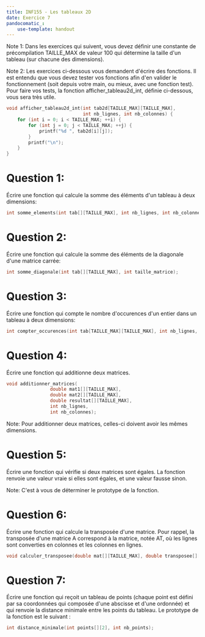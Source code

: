 ```yaml
---
title: INF155 - Les tableaux 2D
date: Exercice 7
pandocomatic_:
    use-template: handout
---
```


Note 1: Dans les exercices qui suivent, vous devez définir une constante de précompilation TAILLE_MAX de valeur 100 qui détermine la taille d'un tableau (sur chacune des dimensions). 

Note 2: Les exercices ci-dessous vous demandent d'écrire des fonctions. Il est entendu que vous devez tester vos fonctions afin d'en valider le fonctionnement (soit depuis votre main, ou mieux, avec une fonction test). Pour faire vos tests, la fonction afficher_tableau2d_int, définie ci-dessous, vous sera très utile. 

~~~c
void afficher_tableau2d_int(int tab2d[TAILLE_MAX][TAILLE_MAX],
                            int nb_lignes, int nb_colonnes) {
    for (int i = 0; i < TAILLE_MAX; ++i) {
        for (int j = 0; j < TAILLE_MAX; ++j) {
            printf("%d ", tab2d[i][j]);
        }
        printf("\n");
    }
}
~~~

# Question 1: 
Écrire une fonction qui calcule la somme des éléments d'un tableau à deux dimensions: 

~~~c
int somme_elements(int tab[][TAILLE_MAX], int nb_lignes, int nb_colonnes);
~~~

# Question 2: 
Écrire une fonction qui calcule la somme des éléments de la diagonale d'une matrice carrée: 

~~~c
int somme_diagonale(int tab[][TAILLE_MAX], int taille_matrice);
~~~

# Question 3:
Écrire une fonction qui compte le nombre d'occurences d'un entier dans un tableau à deux dimensions: 

~~~c
int compter_occurences(int tab[TAILLE_MAX][TAILLE_MAX], int nb_lignes, int nb_colonnes, int a_trouver);
~~~

# Question 4: 
Écrire une fonction qui additionne deux matrices. 

~~~c
void additionner_matrices( 
                double mat1[][TAILLE_MAX], 
                double mat2[][TAILLE_MAX], 
                double resultat[][TAILLE_MAX], 
                int nb_lignes,
                int nb_colonnes); 
~~~

Note: Pour additionner deux matrices, celles-ci doivent avoir les mêmes dimensions.

# Question 5: 
Écrire une fonction qui vérifie si deux matrices sont égales. La fonction renvoie une valeur vraie si elles sont égales, et une valeur fausse sinon.

Note: C'est à vous de déterminer le prototype de la fonction. 

# Question 6: 
Écrire une fonction qui calcule la transposée d'une matrice. Pour rappel, la transposée d'une matrice A correspond à la matrice, notée AT, où les lignes sont converties en colonnes et les colonnes en lignes.

~~~c
void calculer_transposee(double mat[][TAILLE_MAX], double transposee[][TAILLE_MAX], int nb_lignes, int nb_colonnes); 
~~~

# Question 7: 
Écrire une fonction qui reçoit un tableau de points (chaque point est défini par sa coordonnées qui composée d'une abscisse et d'une ordonnée) et qui renvoie la distance minimale entre les points du tableau. Le prototype de la fonction est le suivant : 

~~~c
int distance_minimale(int points[][2], int nb_points); 
~~~